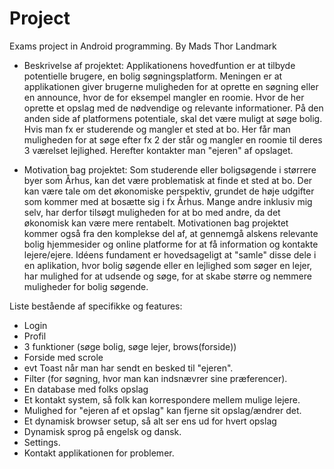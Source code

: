 # Project
Exams project in Android programming. 
By Mads Thor Landmark

- Beskrivelse af projektet:
Applikationens hovedfuntion er at tilbyde potentielle brugere, en bolig søgningsplatform. Meningen er at applikationen giver brugerne muligheden for at oprette en søgning eller en announce, hvor de for eksempel mangler en roomie. Hvor de her oprette et opslag med de nødvendige og relevante informationer.
På den anden side af platformens potentiale, skal det være muligt at søge bolig. Hvis man fx er studerende og mangler et sted at bo. Her får man muligheden for at søge efter fx 2 der står og mangler en roomie til deres 3 værelset lejlighed. Herefter kontakter man "ejeren" af opslaget.

- Motivation bag projektet:
Som studerende eller boligsøgende i størrere byer som Århus, kan det være problematisk at finde et sted at bo. Der kan være tale om det økonomiske perspektiv, grundet de høje udgifter som kommer med at bosætte sig i fx Århus. Mange andre inklusiv mig selv, har derfor tilsøgt muligheden for at bo med andre, da det økonomisk kan være mere rentabelt.
Motivationen bag projektet kommer også fra den komplekse del af, at gennemgå alskens relevante bolig hjemmesider og online platforme for at få information og kontakte lejere/ejere.
Idéens fundament er hovedsageligt at "samle" disse dele i en aplikation, hvor bolig søgende eller en lejlighed som søger en lejer, har mulighed for at udsende og søge, for at skabe større og nemmere muligheder for bolig søgende.


Liste bestående af specifikke og features: 
- Login
- Profil
- 3 funktioner (søge bolig, søge lejer, brows(forside))
- Forside med scrole
- evt Toast når man har sendt en besked til "ejeren".
- Filter (for søgning, hvor man kan indsnævrer sine præferencer).
- En database med folks opslag
- Et kontakt system, så folk kan korrespondere mellem mulige lejere.
- Mulighed for "ejeren af et opslag" kan fjerne sit opslag/ændrer det.
- Et dynamisk browser setup, så alt ser ens ud for hvert opslag
- Dynamisk sprog på engelsk og dansk.
- Settings.
- Kontakt applikationen for problemer.

